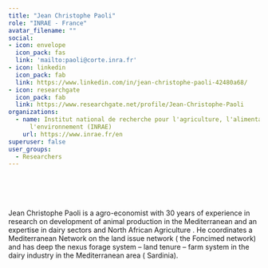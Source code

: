 ```yaml
---
title: "Jean Christophe Paoli"
role: "INRAE - France"
avatar_filename: ""
social:
- icon: envelope
  icon_pack: fas
  link: 'mailto:paoli@corte.inra.fr'
- icon: linkedin
  icon_pack: fab
  link: https://www.linkedin.com/in/jean-christophe-paoli-42480a68/
- icon: researchgate
  icon_pack: fab
  link: https://www.researchgate.net/profile/Jean-Christophe-Paoli
organizations:
  - name: Institut national de recherche pour l'agriculture, l'alimentation et
      l'environnement (INRAE)
    url: https://www.inrae.fr/en
superuser: false
user_groups:
  - Researchers
---
```

<br />
<br />
<br />
<br />
Jean Christophe Paoli is a agro-economist with 30 years of experience in research on development of animal production in the Mediterranean and an expertise in dairy sectors and North African Agriculture . He coordinates a Mediterranean Network on the land issue network ( the Foncimed network) and has deep the nexus forage system – land tenure – farm system in the dairy industry in the Mediterranean area ( Sardinia).
